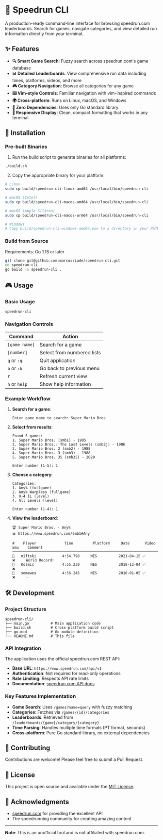 # 🏃 Speedrun CLI

A production-ready command-line interface for browsing speedrun.com leaderboards. Search for games, navigate categories, and view detailed run information directly from your terminal.

## ✨ Features

- **🔍 Smart Game Search**: Fuzzy search across speedrun.com's game database
- **📊 Detailed Leaderboards**: View comprehensive run data including times, platforms, videos, and more
- **🎮 Category Navigation**: Browse all categories for any game
- **⌨️  Vim-style Controls**: Familiar navigation with vim-inspired commands
- **🌍 Cross-platform**: Runs on Linux, macOS, and Windows
- **🚀 Zero Dependencies**: Uses only Go standard library
- **📱 Responsive Display**: Clean, compact formatting that works in any terminal

## 🚀 Installation

### Pre-built Binaries

1. Run the build script to generate binaries for all platforms:
```bash
./build.sh
```

2. Copy the appropriate binary for your platform:
```bash
# Linux
sudo cp build/speedrun-cli-linux-amd64 /usr/local/bin/speedrun-cli

# macOS (Intel)
sudo cp build/speedrun-cli-macos-amd64 /usr/local/bin/speedrun-cli

# macOS (Apple Silicon)
sudo cp build/speedrun-cli-macos-arm64 /usr/local/bin/speedrun-cli

# Windows
# Copy build/speedrun-cli-windows-amd64.exe to a directory in your PATH
```

### Build from Source

Requirements: Go 1.18 or later

```bash
git clone git@github.com:marcusziade/speedrun-cli.git
cd speedrun-cli
go build -o speedrun-cli .
```

## 🎮 Usage

### Basic Usage

```bash
speedrun-cli
```

### Navigation Controls

| Command | Action |
|---------|--------|
| `[game name]` | Search for a game |
| `[number]` | Select from numbered lists |
| `q` or `:q` | Quit application |
| `b` or `:b` | Go back to previous menu |
| `r` | Refresh current view |
| `h` or `help` | Show help information |

### Example Workflow

1. **Search for a game**:
   ```
   Enter game name to search: Super Mario Bros
   ```

2. **Select from results**:
   ```
   Found 5 games:
   1. Super Mario Bros. (smb1) - 1985
   2. Super Mario Bros.: The Lost Levels (smb2j) - 1986
   3. Super Mario Bros. 2 (smb2) - 1988
   4. Super Mario Bros. 3 (smb3) - 1988
   5. Super Mario Bros. 35 (smb35) - 2020
   
   Enter number (1-5): 1
   ```

3. **Choose a category**:
   ```
   Categories:
   1. Any% (fullgame)
   2. Any% Warpless (fullgame)
   3. 8-4 IL (level)
   4. All Levels (level)
   
   Enter number (1-4): 1
   ```

4. **View the leaderboard**:
   ```
   🏆 Super Mario Bros. - Any%
   📊 https://www.speedrun.com/smb1#Any
   
   #    Player             Time         Platform     Date       Video  Emu    Comment
   ────────────────────────────────────────────────────────────────────────────────────
   🥇   niftski            4:54.798     NES          2021-04-15 ✅     ❌     World Record!
   🥈   Kosmic             4:55.230     NES          2018-12-04 ✅     ❌     -
   🥉   somewes            4:56.245     NES          2016-01-05 ✅     ❌     -
   ```

## 🛠️ Development

### Project Structure

```
speedrun-cli/
├── main.go          # Main application code
├── build.sh         # Cross-platform build script
├── go.mod           # Go module definition
└── README.md        # This file
```

### API Integration

The application uses the official speedrun.com REST API:
- **Base URL**: `https://www.speedrun.com/api/v1`
- **Authentication**: Not required for read-only operations
- **Rate Limiting**: Respects API rate limits
- **Documentation**: [speedrun.com API docs](https://github.com/speedruncomorg/api)

### Key Features Implementation

- **Game Search**: Uses `/games?name=query` with fuzzy matching
- **Categories**: Fetches via `/games/{id}/categories`
- **Leaderboards**: Retrieved from `/leaderboards/{game}/category/{category}`
- **Time Parsing**: Handles multiple time formats (PT format, seconds)
- **Cross-platform**: Pure Go standard library, no external dependencies

## 🤝 Contributing

Contributions are welcome! Please feel free to submit a Pull Request.

## 📄 License

This project is open source and available under the [MIT License](LICENSE).

## 🙏 Acknowledgments

- [speedrun.com](https://speedrun.com) for providing the excellent API
- The speedrunning community for creating amazing content

---

**Note**: This is an unofficial tool and is not affiliated with speedrun.com.
